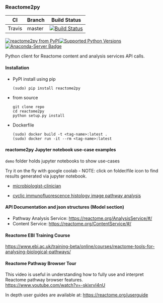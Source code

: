 
### Reactome2py 
CI | Branch  | Build Status
 ---|---------|-------------
 Travis | master  | [![Build Status](https://travis-ci.com/reactome/reactome2py.svg?branch=master)](https://travis-ci.com/reactome/reactome2py)

[![reactome2py from PyPI](https://img.shields.io/pypi/v/reactome2py.svg)](https://pypi.python.org/pypi/reactome2py/)[![Supported Python Versions](https://img.shields.io/pypi/pyversions/reactome2py.svg)](https://pypi.python.org/pypi/reactome2py/) 
[![Anaconda-Server Badge](https://anaconda.org/reactome/reactome2py/badges/version.svg)](https://anaconda.org/reactome/reactome2py)

Python client for Reactome content and analysis services API calls. 

#### Installation 

- PyPI install using pip 
    ``` 
    (sudo) pip install reactome2py 
    ```

- from source    
    ``` shell script
    git clone repo
    cd reactome2py
    python setup.py install 
    ```
- Dockerfile 
   ```
   (sudo) docker build -t <tag-name>:latest .
   (sudo) docker run -it --rm <tag-name>:latest
   ```

#### reactome2py Jupyter notebook use-case examples 

`demo` folder holds jupyter notebooks to show use-cases

Try it on the fly with google coolab - NOTE: click on folder/file icon to find results generated via jupyter notebook. 


* [microbiologist-clinician](https://colab.research.google.com/drive/1yOM9FC_hU2NbaoK_dyuVlNb605MkdFjW?usp=sharing)


* [cyclic immunofluorescence histology image pathway analysis](https://colab.research.google.com/drive/1OufIYapCWirfLsudpg0fw1OxD7KTud2y?usp=sharing)


#### API Documentation and json structures (Model section)

- Pathway Analysis Service: https://reactome.org/AnalysisService/#/
- Content Service: https://reactome.org/ContentService/#/

#### Reactome EBI Training Course 

https://www.ebi.ac.uk/training-beta/online/courses/reactome-tools-for-analysing-biological-pathways/

#### Reactome Pathway Browser Tour 

This video is useful in understanding how to fully use and interpret Reactome pathway browser features.  
https://www.youtube.com/watch?v=-skixrvI4nU

In depth user guides are available at: https://reactome.org/userguide
